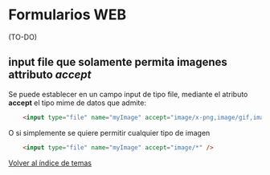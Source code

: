 # Formularios WEB

(TO-DO)

## input file que solamente permita imagenes attributo ***accept***

Se puede establecer en un campo input de tipo file, mediante el atributo **accept** el tipo mime de datos que admite:

```html
    <input type="file" name="myImage" accept="image/x-png,image/gif,image/jpeg" />
```

O si simplemente se quiere permitir cualquier tipo de imagen

```html
    <input type="file" name="myImage" accept="image/*" />
```





[Volver al índice de temas](../../README.md)

